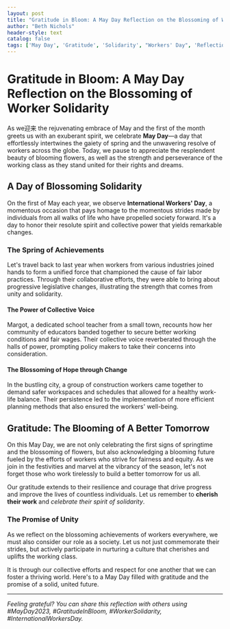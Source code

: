 ```yaml
---
layout: post
title: "Gratitude in Bloom: A May Day Reflection on the Blossoming of Worker Solidarity"
author: "Beth Nichols"
header-style: text
catalog: false
tags: ['May Day', 'Gratitude', 'Solidarity', "Workers' Day", 'Reflection', 'Resilience', 'Upliftment', 'Future', 'Unity', 'Progress']
---
```


# Gratitude in Bloom: A May Day Reflection on the Blossoming of Worker Solidarity  

As we迎来 the rejuvenating embrace of May and the first of the month greets us with an exuberant spirit, we celebrate **May Day**—a day that effortlessly intertwines the gaiety of spring and the unwavering resolve of workers across the globe. Today, we pause to appreciate the resplendent beauty of blooming flowers, as well as the strength and perseverance of the working class as they stand united for their rights and dreams.  

## A Day of Blossoming Solidarity  

On the first of May each year, we observe **International Workers' Day**, a momentous occasion that pays homage to the momentous strides made by individuals from all walks of life who have propelled society forward. It's a day to honor their resolute spirit and collective power that yields remarkable changes.  

### The Spring of Achievements  

Let's travel back to last year when workers from various industries joined hands to form a unified force that championed the cause of fair labor practices. Through their collaborative efforts, they were able to bring about progressive legislative changes, illustrating the strength that comes from unity and solidarity.  

#### The Power of Collective Voice  

Margot, a dedicated school teacher from a small town, recounts how her community of educators banded together to secure better working conditions and fair wages. Their collective voice reverberated through the halls of power, prompting policy makers to take their concerns into consideration.  

#### The Blossoming of Hope through Change  

In the bustling city, a group of construction workers came together to demand safer workspaces and schedules that allowed for a healthy work-life balance. Their persistence led to the implementation of more efficient planning methods that also ensured the workers' well-being.  

## Gratitude: The Blooming of A Better Tomorrow  

On this May Day, we are not only celebrating the first signs of springtime and the blossoming of flowers, but also acknowledging a blooming future fueled by the efforts of workers who strive for fairness and equity. As we join in the festivities and marvel at the vibrancy of the season, let's not forget those who work tirelessly to build a better tomorrow for us all.  

Our gratitude extends to their resilience and courage that drive progress and improve the lives of countless individuals. Let us remember to **cherish their work** and *celebrate their spirit of solidarity*.  

### The Promise of Unity  

As we reflect on the blossoming achievements of workers everywhere, we must also consider our role as a society. Let us not just commemorate their strides, but actively participate in nurturing a culture that cherishes and uplifts the working class.  

It is through our collective efforts and respect for one another that we can foster a thriving world. Here's to a May Day filled with gratitude and the promise of a solid, united future.  

---  

*Feeling grateful? You can share this reflection with others using #MayDay2023, #GratitudeInBloom, #WorkerSolidarity, #InternationalWorkersDay.*  